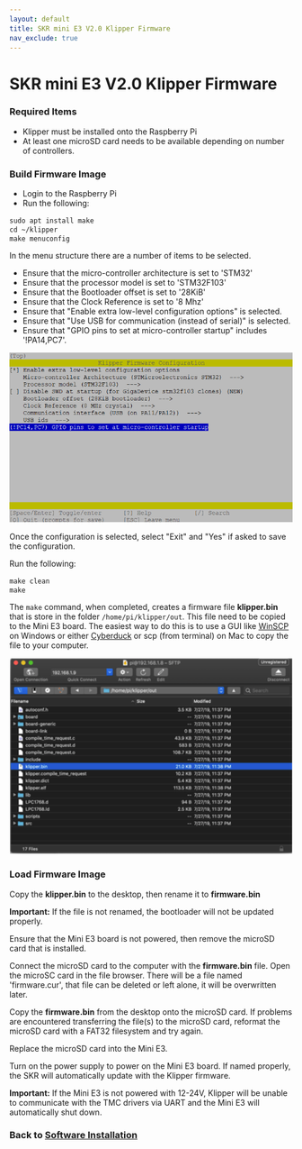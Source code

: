 ```yaml
---
layout: default
title: SKR mini E3 V2.0 Klipper Firmware
nav_exclude: true
---
```


# SKR mini E3 V2.0 Klipper Firmware

### Required Items

* Klipper must be installed onto the Raspberry Pi
* At least one microSD card needs to be available depending on number of controllers.

### Build Firmware Image

* Login to the Raspberry Pi
* Run the following:

```
sudo apt install make
cd ~/klipper
make menuconfig
```

In the menu structure there are a number of items to be selected.

* Ensure that the micro-controller architecture is set to 'STM32' 
* Ensure that the processor model is set to 'STM32F103' 
* Ensure that the Bootloader offset is set to '28KiB'
* Ensure that the Clock Reference is set to '8 Mhz'
* Ensure that "Enable extra low-level configuration options" is selected.
* Ensure that "Use USB for communication (instead of serial)" is selected.
* Ensure that "GPIO pins to set at micro-controller startup" includes '!PA14,PC7'.

![](./images/miniE3_v20_klipper_menuconfig.png)

Once the configuration is selected, select "Exit" and "Yes" if asked to save the configuration.

Run the following:

```
make clean
make
```

The `make` command, when completed, creates a firmware file **klipper.bin** that is store in the folder `/home/pi/klipper/out`.  This file need to be copied to the Mini E3 board.  The easiest way to do this is to use a GUI like [WinSCP](https://winscp.net/eng/download.php) on Windows or either [Cyberduck](https://cyberduck.io) or scp (from terminal) on Mac to copy the file to your computer.

![](./images/cyberduck_example.png)

### Load Firmware Image

Copy the **klipper.bin** to the desktop, then rename it to **firmware.bin**

**Important:** If the file is not renamed, the bootloader will not be updated properly.

Ensure that the Mini E3 board is not powered, then remove the microSD card that is installed.

Connect the microSD card to the computer with the **firmware.bin** file.  Open the microSC card in the file browser.  There will be a file named 'firmware.cur', that file can be deleted or left alone, it will be overwritten later.

Copy the **firmware.bin** from the desktop onto the microSD card.  If problems are encountered transferring the file(s) to the microSD card, reformat the microSD card with a FAT32 filesystem and try again.

Replace the microSD card into the Mini E3. 

Turn on the power supply to power on the Mini E3 board.  If named properly, the SKR will automatically update with the Klipper firmware.

**Important:** If the Mini E3 is not powered with 12-24V, Klipper will be unable to communicate with the TMC drivers via UART and the Mini E3 will automatically shut down.

### Back to [Software Installation](./index.md#klipper-octoprint-configuration)
